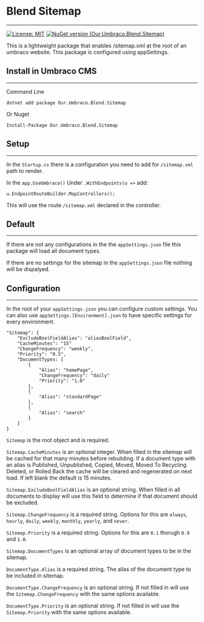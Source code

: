 # Blend Sitemap
-----

[![License: MIT](https://img.shields.io/badge/License-MIT-yellow.svg)](https://opensource.org/licenses/MIT)
[![NuGet version (Our.Umbraco.Blend.Sitemap)](https://img.shields.io/nuget/v/Our.Umbraco.Blend.Sitemap.svg?style=flat-square)](https://www.nuget.org/packages/Our.Umbraco.Blend.Sitemap/)

This is a lightweight package that enables /sitemap.xml at the root of an umbraco website. This package is configured using appSettings.

## Install in Umbraco CMS
---
Command Line
```
dotnet add package Our.Umbraco.Blend.Sitemap
```

Or Nuget
```
Install-Package Our.Umbraco.Blend.Sitemap
```

## Setup
---
In the `Startup.cs` there is a configuration you need to add for `/sitemap.xml` path to render.

In the `app.UseUmbraco()` Under `.WithEndpoints(u =>` add:
```
u.EndpointRouteBuilder.MapControllers();
```
This will use the route `/sitemap.xml` declared in the controller.

## Default
---
If there are not any configurations in the the `appSettings.json` file this package will load all document types.

If there are no settings for the sitemap in the `appSettings.json` file nothing will be dispalyed.

## Configuration
---
In the root of your `appSettings.json` you can configure custom settings. You can also use `appSettings.[Environment].json` to have specific settings for every environment.
```
"Sitemap": {
    "ExcludeBoolFieldAlias": "aliasBoolField",
    "CacheMinutes": "15"
    "ChangeFrequency": "weekly",
    "Priority": "0.5",
    "DocumentTypes: [
        {
            "Alias": "homePage",
            "ChangeFrequency": "daily"
            "Priority": "1.0"
        },
        {
            "Alias": "standardPage"
        },
        {
            "Alias": "search"
        }
    ]
}
```

`Sitemap` is the root object and is required.

`Sitemap.CacheMinutes` is an optional integer. When filled in the sitemap will be cached for that many minutes before rebuilding. If a document type with an alias is Published, Unpublished, Copied, Moved, Moved To Recycling Deleted, or Rolled Back the cache will be cleared and regenerated on next load. If left blank the default is 15 minutes.

`Sitemap.ExcludeBoolFieldAlias` is an optional string. When filled in all documents to display will use this field to determine if that document should be excluded.

`Sitemap.ChangeFrequency` is a required string. Options for this are `always`, `hourly`, `daily`, `weekly`, `monthly`, `yearly`, and `never`.

`Sitemap.Priority` is a required string. Options for this are `0.1` thorugh `0.9` and `1.0`.

`Sitemap.DocumentTypes` is an optional array of document types to be in the sitemap.

`DocumentType.Alias` is a required string. The alias of the document type to be included in sitemap.

`DocumentType.ChangeFrequency` is an optional string. If not filled in will use the `Sitemap.ChangeFrequency` with the same options available.

`DocumentType.Priority` is an optional string. If not filled in will use the `Sitemap.Priority` with the same options available.